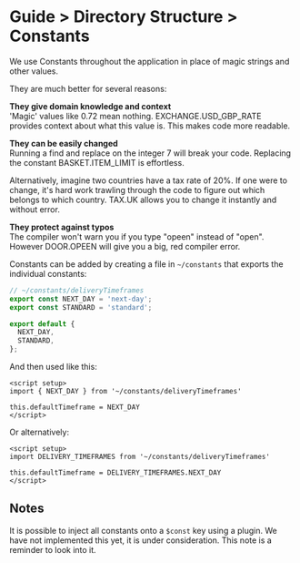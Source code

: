 # Guide > Directory Structure > Constants

We use Constants throughout the application in place of magic strings and other values.

They are much better for several reasons:

**They give domain knowledge and context**  
'Magic' values like 0.72 mean nothing.
EXCHANGE.USD_GBP_RATE provides context about what this value is. This makes code more readable.

**They can be easily changed**  
Running a find and replace on the integer 7 will break your code.
Replacing the constant BASKET.ITEM_LIMIT is effortless.

Alternatively, imagine two countries have a tax rate of 20%. If one were to change,
it's hard work trawling through the code to figure out which belongs to which country.
TAX.UK allows you to change it instantly and without error.

**They protect against typos**  
The compiler won't warn you if you type "opeen" instead of "open".
However DOOR.OPEEN will give you a big, red compiler error.

Constants can be added by creating a file in `~/constants` that exports the individual
constants:

```javascript
// ~/constants/deliveryTimeframes
export const NEXT_DAY = 'next-day';
export const STANDARD = 'standard';

export default {
  NEXT_DAY,
  STANDARD,
};
```

And then used like this:

```vue
<script setup>
import { NEXT_DAY } from '~/constants/deliveryTimeframes'

this.defaultTimeframe = NEXT_DAY
</script>
```

Or alternatively:

```vue
<script setup>
import DELIVERY_TIMEFRAMES from '~/constants/deliveryTimeframes'

this.defaultTimeframe = DELIVERY_TIMEFRAMES.NEXT_DAY
</script>
```

## Notes

It is possible to inject all constants onto a `$const` key using a plugin. We have not
implemented this yet, it is under consideration. This note is a reminder to look into it.
